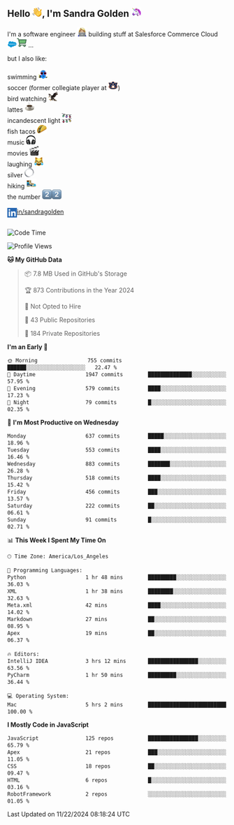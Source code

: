 ## Hello <img src="./static/emoji/wave.png" width="22" />, I'm Sandra Golden <img src="./static/emoji/unicorn-face.png" width="22" />

I'm a software engineer <img src="./static/emoji/female-technologist.png" width="22" /> building stuff at Salesforce Commerce Cloud <img src="./static/emoji/salesforce.png" width="22" /><img src="./static/emoji/commerce-cloud.png" width="22" />&nbsp;...

but I also like:<br/><br/>
swimming <img alt="swimming" src="./static/emoji/keep-swimming.png" width="22" /><br/>
soccer  (former collegiate player at <img src="./static/emoji/auburn.png" width="22" />)<br/>
bird watching <img src="./static/emoji/eagle.png" width="22" /><br/>
lattes <img src="./static/emoji/coffee.png" width="22" /><br/>
incandescent light <img src="./static/emoji/lights.png" width="22" /><br/>
fish tacos <img src="./static/emoji/taco.png" width="22" /><br/>
music <img src="./static/emoji/headphones.png" width="22" /><br/>
movies <img src="./static/emoji/movie-clapper.png" width="22" /><br/>
laughing <img src="./static/emoji/joy-cat.png" width="22" /><br/>
silver <img src="./static/emoji/silver-hoop.png" width="22" /><br/>
hiking <img src="./static/emoji/hiker.png" width="22" /><br/>
the number <img src="./static/emoji/two.png" width="22" /><img src="./static/emoji/two.png" width="22" />
<br/><br/>
<img align="left" alt="Sandra Golden | LinkedIn" width="22px" src="./static/emoji/linkedin.png" /> <a href="https://www.linkedin.com/in/sandragolden/">in/sandragolden</a>
<br/><br/>
<!--START_SECTION:waka-->
![Code Time](http://img.shields.io/badge/Code%20Time-747%20hrs%202%20mins-blue)

![Profile Views](http://img.shields.io/badge/Profile%20Views-0-blue)

**🐱 My GitHub Data** 

> 📦 7.8 MB Used in GitHub's Storage 
 > 
> 🏆 873 Contributions in the Year 2024
 > 
> 🚫 Not Opted to Hire
 > 
> 📜 43 Public Repositories 
 > 
> 🔑 184 Private Repositories 
 > 
**I'm an Early 🐤** 

```text
🌞 Morning                755 commits         ██████░░░░░░░░░░░░░░░░░░░   22.47 % 
🌆 Daytime                1947 commits        ██████████████░░░░░░░░░░░   57.95 % 
🌃 Evening                579 commits         ████░░░░░░░░░░░░░░░░░░░░░   17.23 % 
🌙 Night                  79 commits          █░░░░░░░░░░░░░░░░░░░░░░░░   02.35 % 
```
📅 **I'm Most Productive on Wednesday** 

```text
Monday                   637 commits         █████░░░░░░░░░░░░░░░░░░░░   18.96 % 
Tuesday                  553 commits         ████░░░░░░░░░░░░░░░░░░░░░   16.46 % 
Wednesday                883 commits         ███████░░░░░░░░░░░░░░░░░░   26.28 % 
Thursday                 518 commits         ████░░░░░░░░░░░░░░░░░░░░░   15.42 % 
Friday                   456 commits         ███░░░░░░░░░░░░░░░░░░░░░░   13.57 % 
Saturday                 222 commits         ██░░░░░░░░░░░░░░░░░░░░░░░   06.61 % 
Sunday                   91 commits          █░░░░░░░░░░░░░░░░░░░░░░░░   02.71 % 
```


📊 **This Week I Spent My Time On** 

```text
🕑︎ Time Zone: America/Los_Angeles

💬 Programming Languages: 
Python                   1 hr 48 mins        █████████░░░░░░░░░░░░░░░░   36.03 % 
XML                      1 hr 38 mins        ████████░░░░░░░░░░░░░░░░░   32.63 % 
Meta.xml                 42 mins             ████░░░░░░░░░░░░░░░░░░░░░   14.02 % 
Markdown                 27 mins             ██░░░░░░░░░░░░░░░░░░░░░░░   08.95 % 
Apex                     19 mins             ██░░░░░░░░░░░░░░░░░░░░░░░   06.37 % 

🔥 Editors: 
IntelliJ IDEA            3 hrs 12 mins       ████████████████░░░░░░░░░   63.56 % 
PyCharm                  1 hr 50 mins        █████████░░░░░░░░░░░░░░░░   36.44 % 

💻 Operating System: 
Mac                      5 hrs 2 mins        █████████████████████████   100.00 % 
```

**I Mostly Code in JavaScript** 

```text
JavaScript               125 repos           ████████████████░░░░░░░░░   65.79 % 
Apex                     21 repos            ███░░░░░░░░░░░░░░░░░░░░░░   11.05 % 
CSS                      18 repos            ██░░░░░░░░░░░░░░░░░░░░░░░   09.47 % 
HTML                     6 repos             █░░░░░░░░░░░░░░░░░░░░░░░░   03.16 % 
RobotFramework           2 repos             ░░░░░░░░░░░░░░░░░░░░░░░░░   01.05 % 
```




 Last Updated on 11/22/2024 08:18:24 UTC
<!--END_SECTION:waka-->
